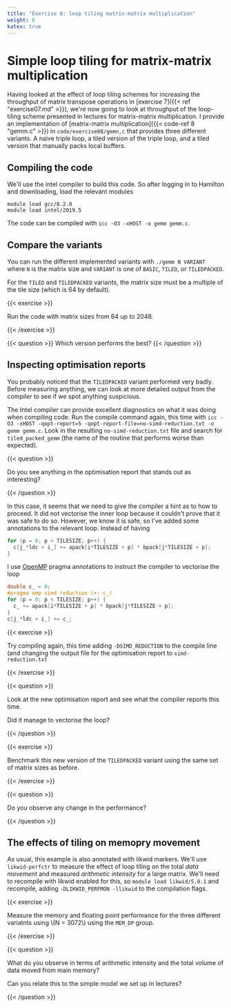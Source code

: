 ```yaml
---
title: "Exercise 8: loop tiling matrix-matrix multiplication"
weight: 8
katex: true
---
```


# Simple loop tiling for matrix-matrix multiplication

Having looked at the effect of loop tiling schemes for increasing the
throughput of matrix transpose operations in [exercise 7]({{< ref
"exercise07.md" >}}), we're now going to look at throughput of the
loop-tiling scheme presented in lectures for matrix-matrix
multiplication. I provide an implementation of [matrix-matrix
multiplication]({{< code-ref 8 "gemm.c" >}}) in
`code/exercise08/gemn,c` that provides three
different variants. A naive triple loop, a tiled version of the triple
loop, and a tiled version that manually packs local buffers.

## Compiling the code

We'll use the intel compiler to build this code. So after logging in
to Hamilton and downloading, load the relevant modules

```
module load gcc/8.2.0
module load intel/2019.5
```

The code can be compiled with `icc -O3 -xHOST -o gemm gemm.c`.

## Compare the variants

You can run the different implemented variants with `./gemm N VARIANT`
where `N` is the matrix size and `VARIANT` is one of `BASIC`, `TILED`,
or `TILEDPACKED`.

For the `TILED` and `TILEDPACKED` variants, the matrix size must be a
multiple of the tile size (which is 64 by default).

{{< exercise >}}

Run the code with matrix sizes from 64 up to 2048.

{{< /exercise >}}

{{< question >}}
Which version performs the best?
{{< /question >}}

## Inspecting optimisation reports

You probably noticed that the `TILEDPACKED` variant
performed very badly. Before measuring anything, we can look at more
detailed output from the compiler to see if we spot anything
suspicious.

The Intel compiler can provide excellent diagnostics on what it was
doing when compiling code. Run the compile command again, this time
with `icc -O3 -xHOST -qopt-report=5
-qopt-report-file=no-simd-reduction.txt -o gemm gemm.c`. Look in the
resulting `no-simd-reduction.txt` file and search for
`tiled_packed_gemm` (the name of the routine that performs worse than
expected). 

{{< question >}}

Do you see anything in the optimisation report that stands out as
interesting?

{{< /question >}}


In this case, it seems that we need to give the compiler a hint as to
how to proceed. It did not vectorise the inner loop because it
couldn't prove that it was safe to do so. However, we know it is safe,
so I've added some annotations to the relevant loop. Instead of having

```c
for (p = 0; p < TILESIZE; p++) {
  c[j_*ldc + i_] += apack[i*TILESIZE + p] * bpack[j*TILESIZE + p];
}
```

I use [OpenMP](https://www.openmp.org) pragma annotations to instruct
the compiler to vectorise the loop

```c
double c_ = 0;
#pragma omp simd reduction (+: c_)
for (p = 0; p < TILESIZE; p++) {
  c_ += apack[i*TILESIZE + p] * bpack[j*TILESIZE + p];
}
c[j_*ldc + i_] += c_;
```

{{< exercise >}}

Try compiling again, this time adding `-DSIMD_REDUCTION` to the
compile line (and changing the output file for the optimisation report
to `simd-reduction.txt`

{{< /exercise >}}

{{< question >}}

Look at the new optimisation report and see what the compiler reports
this time.

Did it manage to vectorise the loop?

{{< /question >}}

{{< exercise >}}

Benchmark this new version of the `TILEDPACKED` variant using the same
set of matrix sizes as before.

{{< /exercise >}}

{{< question >}}

Do you observe any change in the performance?

{{< /question >}}

## The effects of tiling on memopry movement

As usual, this example is also annotated with likwid markers. We'll
use `likwid-perfctr` to measure the effect of loop tiling on the total
_data movement_ and measured _arithmetic intensity_ for a large
matrix. We'll need to recompile with likwid enabled for this, so
`module load likwid/5.0.1` and recompile, adding `-DLIKWID_PERFMON
-llikwid` to the compilation flags.

{{< exercise >}}

Measure the memory and floating point performance for the three
different variatnts using \\(N = 3072\\) using the `MEM_DP` group.

{{< /exercise >}}

{{< question >}}

What do you observe in terms of arithmetic intensity and the total
volume of data moved from main memory?

Can you relate this to the simple model we set up in lectures?

{{< /question >}}
